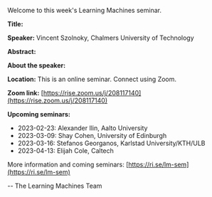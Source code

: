 Welcome to this week's Learning Machines seminar.

**Title:** 

**Speaker:** Vincent Szolnoky, Chalmers University of Technology

**Abstract:** 

**About the speaker:** 

**Location:** This is an online seminar. Connect using Zoom.

**Zoom link:** [https://rise.zoom.us/j/208117140](https://rise.zoom.us/j/208117140)

**Upcoming seminars:**

* 2023-02-23: Alexander Ilin, Aalto University
* 2023-03-09: Shay Cohen, University of Edinburgh
* 2023-03-16: Stefanos Georganos, Karlstad University/KTH/ULB
* 2023-04-13: Elijah Cole, Caltech

More information and coming seminars: [https://ri.se/lm-sem](https://ri.se/lm-sem)

-- The Learning Machines Team


